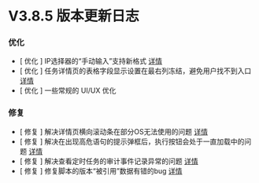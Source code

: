 # V3.8.5 版本更新日志



### 优化

- [ 优化 ] IP选择器的“手动输入”支持新格式 [详情](http://github.com/TencentBlueKing/bk-job/issues/2594)
- [ 优化 ] 任务详情页的表格字段显示设置在最右列冻结，避免用户找不到入口 [详情](http://github.com/TencentBlueKing/bk-job/issues/2635)
- [ 优化 ] 一些常规的 UI/UX 优化

### 修复
- [ 修复 ] 解决详情页横向滚动条在部分OS无法使用的问题 [详情](http://github.com/TencentBlueKing/bk-job/issues/2635)
- [ 修复 ] 解决在出现高危语句的提示弹框后，执行按钮会处于一直加载中的问题 [详情](http://github.com/TencentBlueKing/bk-job/issues/2634)
- [ 修复 ] 解决查看定时任务的审计事件记录异常的问题 [详情](http://github.com/TencentBlueKing/bk-job/issues/2620)
- [ 修复 ] 修复脚本的版本“被引用”数据有错的bug [详情](http://github.com/TencentBlueKing/bk-job/issues/2595)